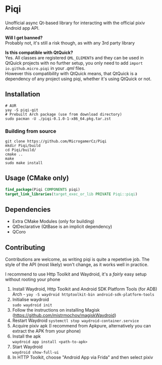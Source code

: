 # Piqi

Unofficial async Qt-based library for interacting with the official pixiv Android app API.

**Will I get banned?**\
Probably not, it's still a risk though, as with any 3rd party library

**Is this compatible with QtQuick?**\
Yes. All classes are registered `QML_ELEMENT`s and they can be used in QtQuick projects with no further setup, you only need to add `import io.github.micro.piqi` in your *.qml* files.\
However this compatibility with QtQuick means, that QtQuick is a dependency of any project using piqi, whether it's using QtQuick or not.

## Installation

```fish
# AUR
yay -S piqi-git
# Prebuilt Arch package (use from download directory)
sudo pacman -U ./piqi-0.1.0-1-x86_64.pkg.tar.zst
```

### Building from source
```fish
git clone https://github.com/MicrogamerCz/Piqi
mkdir Piqi/build
cd Piqi/build/
cmake ..
make
sudo make install
```

## Usage (CMake only)

```cmake
find_package(Piqi COMPONENTS piqi)
target_link_libraries(target_exec_or_lib PRIVATE Piqi::piqi)
```

## Dependencies
- Extra CMake Modules (only for building)
- QtDeclarative (QtBase is an implicit dependency)
- QCoro

## Contributing

Contributions are welcome, as writing piqi is quite a repetetive job. The style of the API (most likely) won't change, as it works well in practice.

I recommend to use Http Toolkit and Waydroid, it's a *fairly* easy setup without rooting your phone

1. Install Waydroid, Http Toolkit and Android SDK Platform Tools (for ADB)\
   Arch - `yay -S waydroid httptoolkit-bin android-sdk-platform-tools`
2. Initialise waydroid\
   `sudo waydroid init`
3. Follow the instructions on installing Magisk\
   (https://github.com/mistrmochov/magiskWaydroid)
4. Restart Waydroid
   `systemctl stop waydroid-container.service`
5. Acquire pixiv apk (I recommend from Apkpure, alternatively you can extract the APK from your phone)
6. Install the apk\
   `waydroid app install <path-to-apk>`
7. Start Waydroid\
   `waydroid show-full-ui`
8. In HTTP Toolkit, choose "Android App via Frida" and then select pixiv
